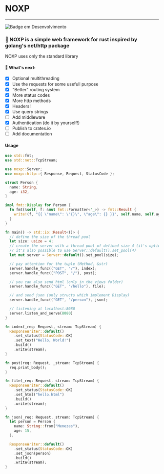 # NOXP
***
![Badge em Desenvolvimento](http://img.shields.io/static/v1?label=STATUS&message=EM%20DESENVOLVIMENTO&color=GREEN&style=for-the-badge)
### 🦀 NOXP is a simple web framework for rust inspired by golang's net/http package
NOXP uses only the standard library

#### 🚧 What's next:
- [x] Optional multithreading
- [x] Use the requests for some usefull purpose
- [x] "Better" routing system
- [x] More status codes
- [x] More http methods
- [x] Headers!
- [x] Use query strings
- [ ] Add middleware
- [x] Authentication (do it by yourself!)
- [ ] Publish to crates.io
- [ ] Add documentation

#### Usage
```rust
use std::fmt;
use std::net::TcpStream;

use noxp::Server;
use noxp::http::{ Response, Request, StatusCode };

struct Person {
  name: String,
  age: i32,
}

impl fmt::Display for Person {
  fn fmt(&self, f: &mut fmt::Formatter<'_>) -> fmt::Result {
    write!(f, "{{ \"name\": \"{}\", \"age\": {} }}", self.name, self.age)
  }
}

fn main() -> std::io::Result<()> {
  // define the size of the thread pool
  let size: usize = 4;
  // create the server with a thread pool of defined size 4 (it's optional)
  // it's also possible to use Server::default().set_pool(4)
  let mut server = Server::default().set_pool(size);

  // pay attention for the tuple (Method, &str)
  server.handle_func(("GET", "/"), index);
  server.handle_func(("POST", "/"), post);

  // you can also send html (only in the views folder)
  server.handle_func(("GET", "/hello"), file);

  // and send json (only structs which implement Display)
  server.handle_func(("GET", "/person"), json);

  // listening at localhost:8080
  server.listen_and_serve(8080)
}

fn index(_req: Request, stream: TcpStream) {
  ResponseWriter::default()
    .set_status(StatusCode::OK)
    .set_text("Hello, World!")
    .build()
    .write(stream);
}

fn post(req: Request, _stream: TcpStream) {
  req.print_body();
}

fn file(_req: Request, stream: TcpStream) {
  ResponseWriter::default()
    .set_status(StatusCode::OK)
    .set_html("hello.html")
    .build()
    .write(stream);
}

fn json(_req: Request, stream: TcpStream) {
  let person = Person {
    name: String::from("Menezes"),
    age: 15,
  };

  ResponseWriter::default()
    .set_status(StatusCode::OK)
    .set_json(person)
    .build()
    .write(stream);
}
```
